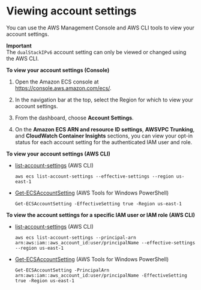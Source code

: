 # Viewing account settings<a name="ecs-viewing-longer-id-settings"></a>

You can use the AWS Management Console and AWS CLI tools to view your account settings\.

**Important**  
The `dualStackIPv6` account setting can only be viewed or changed using the AWS CLI\.

**To view your account settings \(Console\)**

1. Open the Amazon ECS console at [https://console\.aws\.amazon\.com/ecs/](https://console.aws.amazon.com/ecs/)\.

1. In the navigation bar at the top, select the Region for which to view your account settings\. 

1. From the dashboard, choose **Account Settings**\.

1. On the **Amazon ECS ARN and resource ID settings**, **AWSVPC Trunking**, and **CloudWatch Container Insights** sections, you can view your opt\-in status for each account setting for the authenticated IAM user and role\.

**To view your account settings \(AWS CLI\)**
+ [list\-account\-settings](https://docs.aws.amazon.com/cli/latest/reference/ecs/list-account-settings.html) \(AWS CLI\)

  ```
  aws ecs list-account-settings --effective-settings --region us-east-1
  ```
+ [Get\-ECSAccountSetting](https://docs.aws.amazon.com/powershell/latest/reference/items/Get-ECSAccountSetting.html) \(AWS Tools for Windows PowerShell\)

  ```
  Get-ECSAccountSetting -EffectiveSetting true -Region us-east-1
  ```

**To view the account settings for a specific IAM user or IAM role \(AWS CLI\)**
+ [list\-account\-settings](https://docs.aws.amazon.com/cli/latest/reference/ecs/list-account-settings.html) \(AWS CLI\)

  ```
  aws ecs list-account-settings --principal-arn arn:aws:iam::aws_account_id:user/principalName --effective-settings --region us-east-1
  ```
+ [Get\-ECSAccountSetting](https://docs.aws.amazon.com/powershell/latest/reference/items/Get-ECSAccountSetting.html) \(AWS Tools for Windows PowerShell\)

  ```
  Get-ECSAccountSetting -PrincipalArn arn:aws:iam::aws_account_id:user/principalName -EffectiveSetting true -Region us-east-1
  ```